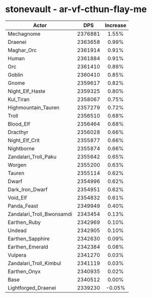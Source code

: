 # stonevault - ar-vf-cthun-flay-me
| Actor | DPS | Increase |
|---|:---:|:---:|
|Mechagnome|2376881|1.55%|
|Draenei|2363658|0.99%|
|Maghar_Orc|2361914|0.91%|
|Human|2361884|0.91%|
|Orc|2361410|0.89%|
|Goblin|2360410|0.85%|
|Gnome|2359617|0.82%|
|Night_Elf_Haste|2359325|0.80%|
|Kul_Tiran|2358067|0.75%|
|Highmountain_Tauren|2357279|0.72%|
|Troll|2356510|0.68%|
|Blood_Elf|2356464|0.68%|
|Dracthyr|2356028|0.66%|
|Night_Elf_Crit|2355877|0.66%|
|Nightborne|2355874|0.66%|
|Zandalari_Troll_Paku|2355642|0.65%|
|Worgen|2355200|0.63%|
|Tauren|2355114|0.62%|
|Dwarf|2354996|0.62%|
|Dark_Iron_Dwarf|2354951|0.62%|
|Void_Elf|2354832|0.61%|
|Panda_Feast|2349949|0.40%|
|Zandalari_Troll_Bwonsamdi|2343454|0.13%|
|Earthen_Ruby|2342969|0.10%|
|Undead|2342905|0.10%|
|Earthen_Sapphire|2342630|0.09%|
|Earthen_Emerald|2342384|0.08%|
|Vulpera|2341270|0.03%|
|Zandalari_Troll_Kimbul|2341119|0.03%|
|Earthen_Onyx|2340935|0.02%|
|Base|2340512|0.00%|
|Lightforged_Draenei|2339230|-0.05%|
